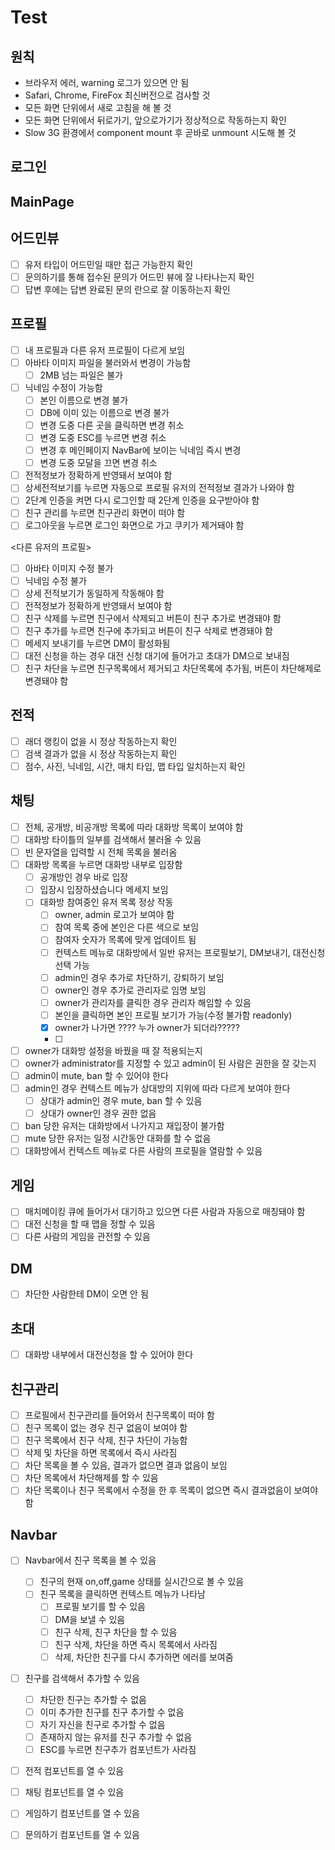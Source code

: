 # Test

## 원칙
- 브라우저 에러, warning 로그가 있으면 안 됨
- Safari, Chrome, FireFox 최신버전으로 검사할 것
- 모든 화면 단위에서 새로 고침을 해 볼 것
- 모든 화면 단위에서 뒤로가기, 앞으로가기가 정상적으로 작동하는지 확인
- Slow 3G 환경에서 component mount 후 곧바로 unmount 시도해 볼 것

## 로그인
## MainPage
## 어드민뷰
- [ ] 유저 타입이 어드민일 때만 접근 가능한지 확인
- [ ] 문의하기를 통해 접수된 문의가 어드민 뷰에 잘 나타나는지 확인
- [ ] 답변 후에는 답변 완료된 문의 란으로 잘 이동하는지 확인
## 프로필
- [ ] 내 프로필과 다른 유저 프로필이 다르게 보임
- [ ] 아바타 이미지 파일을 불러와서 변경이 가능함
    - [ ] 2MB 넘는 파일은 불가
- [ ] 닉네임 수정이 가능함
    - [ ] 본인 이름으로 변경 불가
    - [ ] DB에 이미 있는 이름으로 변경 불가
    - [ ] 변경 도중 다른 곳을 클릭하면 변경 취소
    - [ ] 변경 도중 ESC를 누르면 변경 취소
    - [ ] 변경 후 메인페이지 NavBar에 보이는 닉네임 즉시 변경
    - [ ] 변경 도중 모달을 끄면 변경 취소
- [ ] 전적정보가 정확하게 반영돼서 보여야 함
- [ ] 상세전적보기를 누르면 자동으로 프로필 유저의 전적정보 결과가 나와야 함
- [ ] 2단계 인증을 켜면 다시 로그인할 때 2단계 인증을 요구받아야 함
- [ ] 친구 관리를 누르면 친구관리 화면이 떠야 함
- [ ] 로그아웃을 누르면 로그인 화면으로 가고 쿠키가 제거돼야 함

<다른 유저의 프로필>
- [ ] 아바타 이미지 수정 불가
- [ ] 닉네임 수정 불가
- [ ] 상세 전적보기가 동일하게 작동해야 함
- [ ] 전적정보가 정확하게 반영돼서 보여야 함
- [ ] 친구 삭제를 누르면 친구에서 삭제되고 버튼이 친구 추가로 변경돼야 함
- [ ] 친구 추가를 누르면 친구에 추가되고 버튼이 친구 삭제로 변경돼야 함
- [ ] 메세지 보내기를 누르면 DM이 활성화됨
- [ ] 대전 신청을 하는 경우 대전 신청 대기에 들어가고 초대가 DM으로 보내짐
- [ ] 친구 차단을 누르면 친구목록에서 제거되고 차단목록에 추가됨, 버튼이 차단해제로 변경돼야 함

## 전적
- [ ] 래더 랭킹이 없을 시 정상 작동하는지 확인
- [ ] 검색 결과가 없을 시 정상 작동하는지 확인
- [ ] 점수, 사진, 닉네임, 시간, 매치 타입, 맵 타입 일치하는지 확인
## 채팅
- [ ] 전체, 공개방, 비공개방 목록에 따라 대화방 목록이 보여야 함
- [ ] 대화방 타이틀의 일부를 검색해서 불러올 수 있음
- [ ] 빈 문자열을 입력할 시 전체 목록을 불러옴
- [ ] 대화방 목록을 누르면 대화방 내부로 입장함
    - [ ] 공개방인 경우 바로 입장
    - [ ] 입장시 입장하셨습니다 메세지 보임
    - [ ] 대화방 참여중인 유저 목록 정상 작동
        - [ ] owner, admin 로고가 보여야 함
        - [ ] 참여 목록 중에 본인은 다른 색으로 보임
        - [ ] 참여자 숫자가 목록에 맞게 업데이트 됨
        - [ ] 컨텍스트 메뉴로 대화방에서 일반 유저는 프로필보기, DM보내기, 대전신청 선택 가능
        - [ ] admin인 경우 추가로 차단하기, 강퇴하기 보임
        - [ ] owner인 경우 추가로 관리자로 임명 보임
        - [ ] owner가 관리자를 클릭한 경우 관리자 해임할 수 있음
        - [ ] 본인을 클릭하면 본인 프로필 보기가 가능(수정 불가함 readonly)
        - [x] owner가 나가면 ???? 누가 owner가 되더라?????
        - [ ] 

- [ ] owner가 대화방 설정을 바꿨을 때 잘 적용되는지
- [ ] owner가 administrator를 지정할 수 있고 admin이 된 사람은 권한을 잘 갖는지
- [ ] admin이 mute, ban 할 수 있어야 한다
- [ ] admin인 경우 컨텍스트 메뉴가 상대방의 지위에 따라 다르게 보여야 한다
    - [ ] 상대가 admin인 경우 mute, ban 할 수 있음
    - [ ] 상대가 owner인 경우 권한 없음
- [ ] ban 당한 유저는 대화방에서 나가지고 재입장이 불가함
- [ ] mute 당한 유저는 일정 시간동안 대화를 할 수 없음
- [ ] 대화방에서 컨텍스트 메뉴로 다른 사람의 프로필을 열람할 수 있음
## 게임
- [ ] 매치메이킹 큐에 들어가서 대기하고 있으면 다른 사람과 자동으로 매칭돼야 함
- [ ] 대전 신청을 할 때 맵을 정할 수 있음
- [ ] 다른 사람의 게임을 관전할 수 있음
## DM
- [ ] 차단한 사람한테 DM이 오면 안 됨
## 초대
- [ ] 대화방 내부에서 대전신청을 할 수 있어야 한다

## 친구관리
- [ ] 프로필에서 친구관리를 들어와서 친구목록이 떠야 함
- [ ] 친구 목록이 없는 경우 친구 없음이 보여야 함
- [ ] 친구 목록에서 친구 삭제, 친구 차단이 가능함
- [ ] 삭제 및 차단을 하면 목록에서 즉시 사라짐
- [ ] 차단 목록을 볼 수 있음, 결과가 없으면 결과 없음이 보임
- [ ] 차단 목록에서 차단해제를 할 수 있음
- [ ] 차단 목록이나 친구 목록에서 수정을 한 후 목록이 없으면 즉시 결과없음이 보여야 함
## Navbar
- [ ] Navbar에서 친구 목록을 볼 수 있음
    - [ ] 친구의 현재 on,off,game 상태를 실시간으로 볼 수 있음
    - [ ] 친구 목록을 클릭하면 컨텍스트 메뉴가 나타남
        - [ ] 프로필 보기를 할 수 있음
        - [ ] DM을 보낼 수 있음
        - [ ] 친구 삭제, 친구 차단을 할 수 있음
        - [ ] 친구 삭제, 차단을 하면 즉시 목록에서 사라짐
        - [ ] 삭제, 차단한 친구를 다시 추가하면 에러를 보여줌
- [ ] 친구를 검색해서 추가할 수 있음
    - [ ] 차단한 친구는 추가할 수 없음
    - [ ] 이미 추가한 친구를 친구 추가할 수 없음
    - [ ] 자기 자신을 친구로 추가할 수 없음
    - [ ] 존재하지 않는 유저를 친구 추가할 수 없음
    - [ ] ESC를 누르면 친구추가 컴포넌트가 사라짐
- [ ] 전적 컴포넌트를 열 수 있음
- [ ] 채팅 컴포넌트를 열 수 있음
- [ ] 게임하기 컴포넌트를 열 수 있음
- [ ] 문의하기 컴포넌트를 열 수 있음




